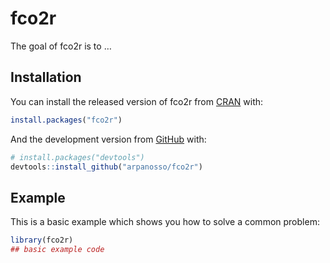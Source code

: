 
<!-- README.md is generated from README.Rmd. Please edit that file -->

# fco2r

<!-- badges: start -->
<!-- badges: end -->

The goal of fco2r is to …

## Installation

You can install the released version of fco2r from
[CRAN](https://CRAN.R-project.org) with:

``` r
install.packages("fco2r")
```

And the development version from [GitHub](https://github.com/) with:

``` r
# install.packages("devtools")
devtools::install_github("arpanosso/fco2r")
```

## Example

This is a basic example which shows you how to solve a common problem:

``` r
library(fco2r)
## basic example code
```

